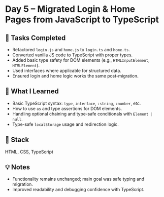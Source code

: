 # Day 5 – Migrated Login & Home Pages from JavaScript to TypeScript

## 📌 Tasks Completed
- Refactored `login.js` and `home.js` to `login.ts` and `home.ts`.
- Converted vanilla JS code to TypeScript with proper types.
- Added basic type safety for DOM elements (e.g., `HTMLInputElement`, `HTMLElement`).
- Used interfaces where applicable for structured data.
- Ensured login and home logic works the same post-migration.

## 🧠 What I Learned
- Basic TypeScript syntax: `type`, `interface`, `:string`, `:number`, etc.
- How to use `as` and type assertions for DOM elements.
- Handling optional chaining and type-safe conditionals with `Element | null`.
- Type-safe `localStorage` usage and redirection logic.

## 🧰 Stack
HTML, CSS, TypeScript

## 💡 Notes
- Functionality remains unchanged; main goal was safe typing and migration.
- Improved readability and debugging confidence with TypeScript.
